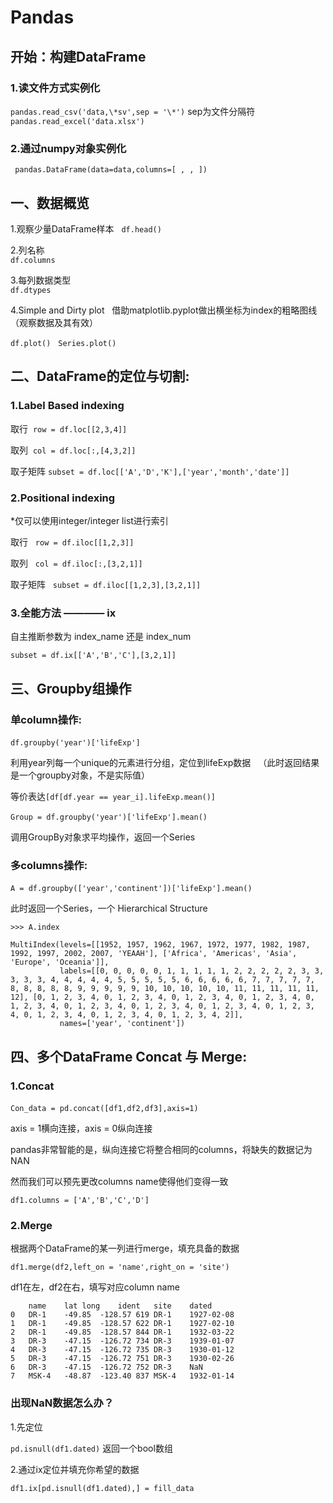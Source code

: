 # Pandas
## 开始：构建DataFrame  
### 1.读文件方式实例化 
```pandas.read_csv('data,\*sv',sep = '\*')```  sep为文件分隔符   
```pandas.read_excel('data.xlsx')```  

### 2.通过numpy对象实例化  
``` pandas.DataFrame(data=data,columns=[ , , ])```  


## 一、数据概览
1.观察少量DataFrame样本  
```df.head()```  

2.列名称  
```df.columns```    

3.每列数据类型  
```df.dtypes ```  

4.Simple and Dirty plot  
借助matplotlib.pyplot做出横坐标为index的粗略图线（观察数据及其有效）  

```df.plot()```  
```Series.plot()```  

## 二、DataFrame的定位与切割:  

### 1.Label Based indexing  
取行  ```row = df.loc[[2,3,4]]```  

取列  ```col = df.loc[:,[4,3,2]]```  

取子矩阵  ```subset = df.loc[['A','D','K'],['year','month','date']]```   

### 2.Positional indexing  
*仅可以使用integer/integer list进行索引  

取行  
```row = df.iloc[[1,2,3]]```  

取列  
```col = df.iloc[:,[3,2,1]]```  

取子矩阵  
```subset = df.iloc[[1,2,3],[3,2,1]]```   

### 3.全能方法 ———— ix  

自主推断参数为 index_name 还是 index_num   

```subset = df.ix[['A','B','C'],[3,2,1]]```  

## 三、Groupby组操作  

### 单column操作:  

```df.groupby('year')['lifeExp']```  

利用year列每一个unique的元素进行分组，定位到lifeExp数据  
（此时返回结果是一个groupby对象，不是实际值）   

等价表达```[df[df.year == year_i].lifeExp.mean()]```  


```Group = df.groupby('year')['lifeExp'].mean()```  

调用GroupBy对象求平均操作，返回一个Series  

### 多columns操作:  

```A = df.groupby(['year','continent'])['lifeExp'].mean()```   

此时返回一个Series，一个 Hierarchical Structure  

```>>> A.index```
```
MultiIndex(levels=[[1952, 1957, 1962, 1967, 1972, 1977, 1982, 1987, 1992, 1997, 2002, 2007, 'YEAAH'], ['Africa', 'Americas', 'Asia', 'Europe', 'Oceania']],
           labels=[[0, 0, 0, 0, 0, 1, 1, 1, 1, 1, 2, 2, 2, 2, 2, 3, 3, 3, 3, 3, 4, 4, 4, 4, 4, 5, 5, 5, 5, 5, 6, 6, 6, 6, 6, 7, 7, 7, 7, 7, 8, 8, 8, 8, 8, 9, 9, 9, 9, 9, 10, 10, 10, 10, 10, 11, 11, 11, 11, 11, 12], [0, 1, 2, 3, 4, 0, 1, 2, 3, 4, 0, 1, 2, 3, 4, 0, 1, 2, 3, 4, 0, 1, 2, 3, 4, 0, 1, 2, 3, 4, 0, 1, 2, 3, 4, 0, 1, 2, 3, 4, 0, 1, 2, 3, 4, 0, 1, 2, 3, 4, 0, 1, 2, 3, 4, 0, 1, 2, 3, 4, 2]],
           names=['year', 'continent'])
```  

## 四、多个DataFrame Concat 与 Merge:   

### 1.Concat    

```Con_data = pd.concat([df1,df2,df3],axis=1)```   

axis = 1横向连接，axis = 0纵向连接  

pandas非常智能的是，纵向连接它将整合相同的columns，将缺失的数据记为NAN  

然而我们可以预先更改columns name使得他们变得一致  

```df1.columns = ['A','B','C','D']```  

### 2.Merge  

根据两个DataFrame的某一列进行merge，填充具备的数据  

```df1.merge(df2,left_on = 'name',right_on = 'site') ```  

df1在左，df2在右，填写对应column name  

```
	name	lat	long	ident	site	dated
0	DR-1	-49.85	-128.57	619	DR-1	1927-02-08
1	DR-1	-49.85	-128.57	622	DR-1	1927-02-10
2	DR-1	-49.85	-128.57	844	DR-1	1932-03-22
3	DR-3	-47.15	-126.72	734	DR-3	1939-01-07
4	DR-3	-47.15	-126.72	735	DR-3	1930-01-12
5	DR-3	-47.15	-126.72	751	DR-3	1930-02-26
6	DR-3	-47.15	-126.72	752	DR-3	NaN
7	MSK-4	-48.87	-123.40	837	MSK-4	1932-01-14

```  

### 出现NaN数据怎么办？  

1.先定位  

```pd.isnull(df1.dated)```  返回一个bool数组  

2.通过ix定位并填充你希望的数据  

```df1.ix[pd.isnull(df1.dated),] = fill_data```







